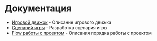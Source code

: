 # Документация

- [Игровой движок](gameEngine.md) - Описание игрового движка
- [Сценарий игры](scenario.md) - Разработка сценария игры
- [Flow работы с проектом](workFlow.md) - Описания порядка работы с проектом
